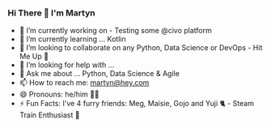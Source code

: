 ### Hi There 👋 I'm Martyn

<!--
**martynbristow/martynbristow** is a ✨ _special_ ✨ repository because its `README.md` (this file) appears on your GitHub profile.
-->

- 🔭 I’m currently working on - Testing some @civo platform
- 🌱 I’m currently learning ... Kotlin
- 👯 I’m looking to collaborate on any Python, Data Science or DevOps - Hit Me Up 📨
- 🤔 I’m looking for help with ...
- 💬 Ask me about ... Python, Data Science & Agile
- 📫 How to reach me: martyn@hey.com
- 😄 Pronouns: he/him 🏳️‍🌈
- ⚡ Fun Facts: I've 4 furry friends: Meg, Maisie, Gojo and Yuji 🐈 - Steam Train Enthusiast 🚂

